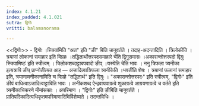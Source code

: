 ```yaml
---
index: 4.1.21
index_padded: 4.1.021
sutra: द्विगोः
vritti: balamanorama

---
```

<<द्विगोः>> - द्विगोः ।स्त्रिया॑मिति "अत" इति "ङी" बिति चानुवर्तते । तदाह-अदन्तादिति । त्रिलोकीति । त्रयाणां लोकानां समाहार इति विग्रहः ।तद्धितार्थोत्तरपदसमाहारे चे॑ति द्विगुसमासः ।अकारान्तोत्तरपदो द्विगुः स्त्रियामिष्टः॑ इति स्त्रीत्वम् । त्रिलोकशब्दाट्टाबपवादो ङीप् ।यस्येति चे॑ति भावः । ननु त्रिफला त्र्यनीका इत्यत्रापि ङीप् प्राप्नोतीत्यत आह — अजादित्वात्रिफला त्र्यनीकेति ।भवती॑ति शेषः । त्रयाणां फलानां समाहार इति, त्रयाणामनीकानामिति च विग्रहे "तद्धितार्थ" इति द्विगुः । "अकारान्तोत्तरपदः" इति स्त्रीत्वम्, "द्विगोः" इति ङीपं बाधित्वाऽजादित्वाट्टाबिति भावः । अनीकशब्द ऐन्द्रवायवाग्रत्वे शुकाग्रत्वे आग्रयणाग्रत्वे च वर्तते इति त्र्यनीकाधिकरणे मीमांसकाः । अपरिमाण । "द्विगोः" इति ङीबिति चानुवर्तते । प्रातिपदिकादित्यधिकृतमपरिमाणादिभिर्विशेष्यते । तदन्तविधिः ।